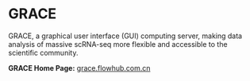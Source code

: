 # GRACE
GRACE, a graphical user interface (GUI) computing server, making data analysis of massive scRNA-seq more flexible and accessible to the scientific community.

**GRACE Home Page:** [grace.flowhub.com.cn](http://grace.flowhub.com.cn/)
